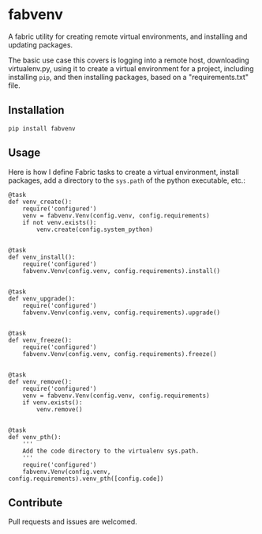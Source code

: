 # fabvenv

A fabric utility for creating remote virtual environments, and installing and
updating packages.

The basic use case this covers is logging into a remote host, downloading
virtualenv.py, using it to create a virtual environment for a project,
including installing `pip`, and then installing packages, based on a
"requirements.txt" file.

## Installation

```
pip install fabvenv
```

## Usage

Here is how I define Fabric tasks to create a virtual environment, install
packages, add a directory to the `sys.path` of the python executable, etc.:

```
@task
def venv_create():
    require('configured')
    venv = fabvenv.Venv(config.venv, config.requirements)
    if not venv.exists():
        venv.create(config.system_python)


@task
def venv_install():
    require('configured')
    fabvenv.Venv(config.venv, config.requirements).install()


@task
def venv_upgrade():
    require('configured')
    fabvenv.Venv(config.venv, config.requirements).upgrade()


@task
def venv_freeze():
    require('configured')
    fabvenv.Venv(config.venv, config.requirements).freeze()


@task
def venv_remove():
    require('configured')
    venv = fabvenv.Venv(config.venv, config.requirements)
    if venv.exists():
        venv.remove()


@task
def venv_pth():
    '''
    Add the code directory to the virtualenv sys.path.
    '''
    require('configured')
    fabvenv.Venv(config.venv, config.requirements).venv_pth([config.code])
```

## Contribute

Pull requests and issues are welcomed.


